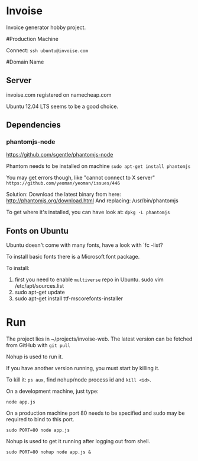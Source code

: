 # Invoise

Invoice generator hobby project.

#Production Machine

Connect: `ssh ubuntu@invoise.com`

#Domain Name


## Server 

invoise.com registered on namecheap.com

Ubuntu 12.04 LTS seems to be a good choice.

## Dependencies

### phantomjs-node
https://github.com/sgentle/phantomjs-node

Phantom needs to be installed on machine
`sudo apt-get install phantomjs`

You may get errors though, like "cannot connect to X server"
`https://github.com/yeoman/yeoman/issues/446`

Solution: Download the latest binary from here:
http://phantomjs.org/download.html
And replacing: /usr/bin/phantomjs

To get where it's installed, you can have look at: `dpkg -L phantomjs`

## Fonts on Ubuntu

Ubuntu doesn't come with many fonts, have a look with `fc -list?

To install basic fonts there is a Microsoft font package.

To install:
1. first you need to enable `multiverse` repo in Ubuntu. sudo vim /etc/apt/sources.list
2. sudo apt-get update
3. sudo apt-get install ttf-mscorefonts-installer

# Run

The project lies in ~/projects/invoise-web.
The latest version can be fetched from GitHub with `git pull`

Nohup is used to run it.

If you have another version running, you must start by killing it.  

To kill it: `ps aux`, find nohup/node process id and `kill <id>`.  


On a development machine, just type:

`node app.js`

On a production machine port 80 needs to be specified and sudo may be required to bind to this port.

`sudo PORT=80 node app.js`

Nohup is used to get it running after logging out from shell. 

`sudo PORT=80 nohup node app.js &`





